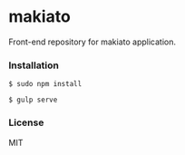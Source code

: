# makiato
Front-end repository for makiato application.

### Installation
```
$ sudo npm install
```
```terminal
$ gulp serve
```
### License
MIT
